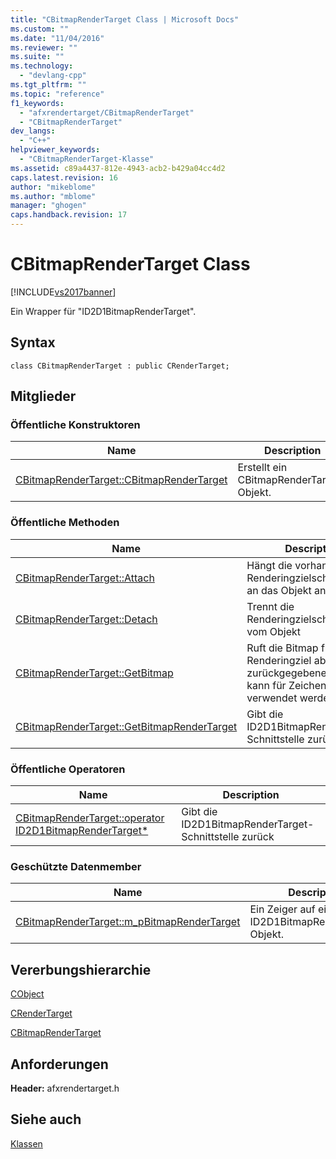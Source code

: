 ```yaml
---
title: "CBitmapRenderTarget Class | Microsoft Docs"
ms.custom: ""
ms.date: "11/04/2016"
ms.reviewer: ""
ms.suite: ""
ms.technology: 
  - "devlang-cpp"
ms.tgt_pltfrm: ""
ms.topic: "reference"
f1_keywords: 
  - "afxrendertarget/CBitmapRenderTarget"
  - "CBitmapRenderTarget"
dev_langs: 
  - "C++"
helpviewer_keywords: 
  - "CBitmapRenderTarget-Klasse"
ms.assetid: c89a4437-812e-4943-acb2-b429a04cc4d2
caps.latest.revision: 16
author: "mikeblome"
ms.author: "mblome"
manager: "ghogen"
caps.handback.revision: 17
---
```

# CBitmapRenderTarget Class
[!INCLUDE[vs2017banner](../../assembler/inline/includes/vs2017banner.md)]

Ein Wrapper für "ID2D1BitmapRenderTarget".  
  
## Syntax  
  
```  
class CBitmapRenderTarget : public CRenderTarget;  
```  
  
## Mitglieder  
  
### Öffentliche Konstruktoren  
  
|Name|Description|  
|----------|-----------------|  
|[CBitmapRenderTarget::CBitmapRenderTarget](../Topic/CBitmapRenderTarget::CBitmapRenderTarget.md)|Erstellt ein CBitmapRenderTarget\-Objekt.|  
  
### Öffentliche Methoden  
  
|Name|Description|  
|----------|-----------------|  
|[CBitmapRenderTarget::Attach](../Topic/CBitmapRenderTarget::Attach.md)|Hängt die vorhandene Renderingzielschnittstelle an das Objekt an|  
|[CBitmapRenderTarget::Detach](../Topic/CBitmapRenderTarget::Detach.md)|Trennt die Renderingzielschnittstelle vom Objekt|  
|[CBitmapRenderTarget::GetBitmap](../Topic/CBitmapRenderTarget::GetBitmap.md)|Ruft die Bitmap für dieses Renderingziel ab.  Die zurückgegebene Bitmap kann für Zeichenvorgänge verwendet werden.|  
|[CBitmapRenderTarget::GetBitmapRenderTarget](../Topic/CBitmapRenderTarget::GetBitmapRenderTarget.md)|Gibt die ID2D1BitmapRenderTarget\-Schnittstelle zurück|  
  
### Öffentliche Operatoren  
  
|Name|Description|  
|----------|-----------------|  
|[CBitmapRenderTarget::operator ID2D1BitmapRenderTarget\*](../Topic/CBitmapRenderTarget::operator%20ID2D1BitmapRenderTarget*.md)|Gibt die ID2D1BitmapRenderTarget\-Schnittstelle zurück|  
  
### Geschützte Datenmember  
  
|Name|Description|  
|----------|-----------------|  
|[CBitmapRenderTarget::m\_pBitmapRenderTarget](../Topic/CBitmapRenderTarget::m_pBitmapRenderTarget.md)|Ein Zeiger auf ein ID2D1BitmapRenderTarget\-Objekt.|  
  
## Vererbungshierarchie  
 [CObject](../../mfc/reference/cobject-class.md)  
  
 [CRenderTarget](../../mfc/reference/crendertarget-class.md)  
  
 [CBitmapRenderTarget](../../mfc/reference/cbitmaprendertarget-class.md)  
  
## Anforderungen  
 **Header:** afxrendertarget.h  
  
## Siehe auch  
 [Klassen](../../mfc/reference/mfc-classes.md)